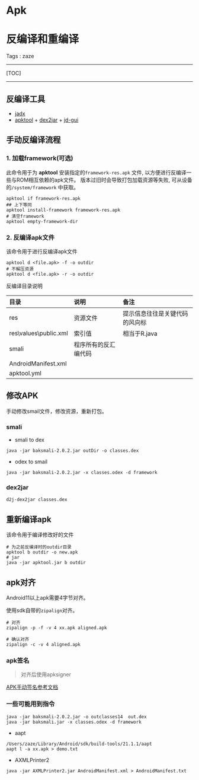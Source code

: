 # Apk

# 反编译和重编译

Tags : zaze

---

[TOC]

---

## 反编译工具

- [jadx](https://github.com/skylot/jadx)
- [apktool](https://ibotpeaches.github.io/Apktool/ ) + [dex2jar](https://github.com/pxb1988/dex2jar/releases) + [jd-gui](https://github.com/java-decompiler/jd-gui) 

## 手动反编译流程

### 1. 加载framework(可选)
此命令用于为 **apktool** 安装指定的`framework-res.apk` 文件, 以方便进行反编译一些与ROM相互依赖的apk文件。
版本过旧时会导致打包加载资源等失败, 可从设备的`/system/framework` 中获取。

```shell
apktool if framework-res.apk
## 上下等同
apktool install-framework framework-res.apk
# 清空framework
apktool empty-framework-dir
```

### 2. 反编译apk文件
该命令用于进行反编译apk文件

```shell
apktool d <file.apk> -f -o outdir
# 不解压资源
apktool d <file.apk> -r -o outdir
```

反编译目录说明

| 目录                  | 说明                 | 备注                           |
| :-------------------- | :------------------- | :----------------------------- |
| res                   | 资源文件             | 提示信息往往是关键代码的风向标 |
| res\values\public.xml | 索引值               | 相当于R.java                   |
| smali                 | 程序所有的反汇编代码 |                                |
| AndroidManifest.xml   |                      |                                |
| apktool.yml           |                      |                                |

## 修改APK

手动修改smail文件，修改资源，重新打包。

### smali

- smali to dex
```shell
java -jar baksmali-2.0.2.jar outDir -o classes.dex
```

- odex to smail
```shell
java -jar baksmali-2.0.2.jar -x classes.odex -d framework
```

### dex2jar

```shell
d2j-dex2jar classes.dex
```

## 重新编译apk

该命令用于编译修改好的文件
```shell
# 为之前反编译时的outdir目录
apktool b outdir -o new.apk
# jar
java -jar apktool.jar b outdir
```

## apk对齐

Android11以上apk需要4字节对齐。

使用sdk自带的`zipalign`对齐。

```shell
# 对齐
zipalign -p -f -v 4 xx.apk aligned.apk

# 确认对齐
zipalign -c -v 4 aligned.apk
```

### apk签名

>  对齐后使用apksigner

[APK手动签名参考文档](../publish/APK手动签名参考.md)

### 一些可能用到指令

```shell
java -jar baksmali-2.0.2.jar -o outclasses14  out.dex
java -jar baksmali.jar -x classes.odex -d framework
```
- aapt

```shell
/Users/zaze/Library/Android/sdk/build-tools/21.1.1/aapt
aapt l -a xx.apk > demo.txt
```

- AXMLPrinter2

```shell
java -jar AXMLPrinter2.jar AndroidManifest.xml > AndroidManifest.txt
```
